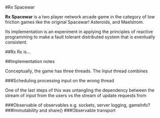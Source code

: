 #Rx Spacewar

**Rx Spacewar** is a two player network arcade game in the category of low friction games like the original Spacewar! Asteroids, and Maelstrom.

Its implementation is an experiment in applying the principles of reactive programming to make a fault tolerant distributed system that is eventually consistent.

##Rx
Rx is…

##Implementation notes

<!--The process of developing this little game made me realize how alien the reactive paradigm feels at first. When I started, I collected all the input in a reactive stream, dumped that in a global variable and then wrote a conventional imperative arcade game that took that input. But it's great that you can do that and then slowly figure out how best to adapt to the Reactive paradigm.

One thing I noticed was the way this upended my intutions about modularity. For example, when I originally wrote this, I had the files divided into the semantic things in the game, like ships, and shots and players. Over time, I refactored this along functional lines: ticking the simulation, or drawing.

But what Ben XXX said when he came here was that it takes about 6 weeks to become comfortable and looking at my git log, that's exactly where I am. Over time, I was able to adapt my imperative code better to the reactive paradigm.
-->

Conceptually, the game has three threads. The *Input* thread combines 


###Scheduling
processing input on the wrong thread

One of the last steps of this was untangling the dependency between the stream of input from the users vs the stream of update requests from 

###Observable of observables
e.g. sockets, server logging,  gameInfo?
###Immutability and share()
###Observable transport
